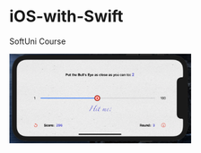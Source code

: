 # iOS-with-Swift
SoftUni Course
<div>
  <img height="160" align="left" src="https://raw.githubusercontent.com/stoikokolev/iOS-with-Swift/main/04-Introduction%20IUKit/BullsEyeDemoProject/BullsEyeDemoProject/Assets.xcassets/BullsEyeScreenShot.png"/>
</div>
